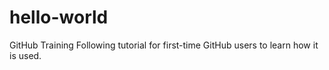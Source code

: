 # hello-world
GitHub Training
Following tutorial for first-time GitHub users to learn how it is used.
